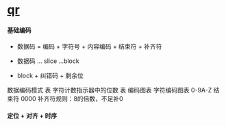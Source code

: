 # [qr](https://blog.csdn.net/ajianyingxiaoqinghan/article/details/78837864)

#### 基础编码

- 数据码 = 编码 + 字符号 + 内容编码 + 结束符 + 补齐符

- 数据码 ... slice ...block

- block + 纠错码 + 剩余位

数据编码模式 表
字符计数指示器中的位数 表
编码图表
字符编码图表 0-9A-Z
结束符 0000
补齐符规则：8的倍数，不足补0

#### 定位 + 对齐 + 时序

